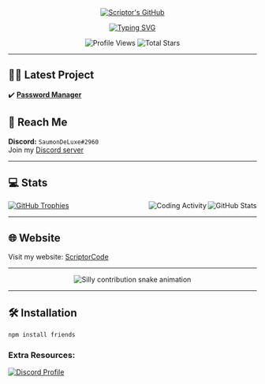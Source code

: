 <!-- Profile and Intro -->
<div align="center">
  <a href="http://scriptorcode.7m.pl" target="_blank">
    <img src="https://media.discordapp.net/attachments/919237621429985360/956935192067575848/unknown.png" alt="Scriptor's GitHub"/>
  </a>

  [![Typing SVG](https://readme-typing-svg.herokuapp.com?color=4322F7&background=3000FF08&center=true&vCenter=true&lines=Scriptors'+Github;Sub+to+ScriptorJS+on+youtube)](https://Scriptorcode.7m.pl)

  <!-- Visitor Count -->
  <img src="https://komarev.com/ghpvc/?username=shadowforce78&label=Profile%20Views&color=008042&style=flat" alt="Profile Views"/>
  <img src="https://img.shields.io/badge/dynamic/json?&label=Total%20Stars&color=008042&style=flat&query=%24.stars&url=https://api.github-star-counter.workers.dev/user/shadowforce78" alt="Total Stars"/>

</div>

---

## 👨‍💻 Latest Project
✔️ **[Password Manager](https://github.com/shadowforce78/SecretSave)**

## 📩 Reach Me
**Discord:** `SaumonDeLuxe#2960`  
Join my [Discord server](https://discord.gg/qQkJByh5Ef)

---

## 💻 Stats
<img align="right" src="https://github-readme-stats-eight-theta.vercel.app/api?username=shadowforce78&show_icons=true&theme=react&include_all_commits=true&locale=fr" alt="GitHub Stats" />
<img align="right" src="https://wakatime.com/share/@018d3bab-5dac-49bc-80e8-8b1c6026d3fd/0ecc9eb9-7d9b-4daf-a0a9-e62dc9116494.svg" alt="Coding Activity"/>

[![GitHub Trophies](https://github-profile-trophy.vercel.app/?username=shadowforce78&theme=onedark)](https://github.com/ryo-ma/github-profile-trophy)

---

## 🌐 Website
Visit my website: [ScriptorCode](https://scriptorcode.vercel.app/)

---

<!-- Snake animation -->
<div align="center">
  <picture>
    <source media="(prefers-color-scheme: dark)" srcset="https://raw.githubusercontent.com/shadowforce78/shadowforce78/output/silly-contribution-snake-dark.svg" />
    <source media="(prefers-color-scheme: light)" srcset="https://raw.githubusercontent.com/shadowforce78/shadowforce78/output/silly-contribution-snake.svg" />
    <img alt="Silly contribution snake animation" src="github-snake.svg" />
  </picture>
</div>

---

<!-- Install Friends -->
## 🛠 Installation
```bash
npm install friends
```

### Extra Resources:
<a href="http://scriptorcode.7m.pl" target="_blank">
  <img src="https://discord.c99.nl/widget/theme-1/918916801994309752.png" alt="Discord Profile"/>
</a>
